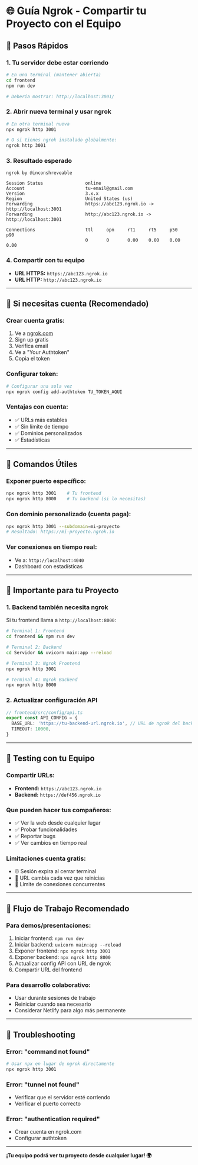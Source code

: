 # 🌐 Guía Ngrok - Compartir tu Proyecto con el Equipo

## 🚀 **Pasos Rápidos**

### **1. Tu servidor debe estar corriendo**
```bash
# En una terminal (mantener abierta)
cd frontend
npm run dev

# Debería mostrar: http://localhost:3001/
```

### **2. Abrir nueva terminal y usar ngrok**
```bash
# En otra terminal nueva
npx ngrok http 3001

# O si tienes ngrok instalado globalmente:
ngrok http 3001
```

### **3. Resultado esperado**
```
ngrok by @inconshreveable

Session Status                online
Account                       tu-email@gmail.com
Version                       3.x.x
Region                        United States (us)
Forwarding                    https://abc123.ngrok.io -> http://localhost:3001
Forwarding                    http://abc123.ngrok.io -> http://localhost:3001

Connections                   ttl     opn     rt1     rt5     p50     p90
                              0       0       0.00    0.00    0.00    0.00
```

### **4. Compartir con tu equipo**
- **URL HTTPS:** `https://abc123.ngrok.io`
- **URL HTTP:** `http://abc123.ngrok.io`

---

## 🔧 **Si necesitas cuenta (Recomendado)**

### **Crear cuenta gratis:**
1. Ve a [ngrok.com](https://ngrok.com)
2. Sign up gratis
3. Verifica email
4. Ve a "Your Authtoken"
5. Copia el token

### **Configurar token:**
```bash
# Configurar una sola vez
npx ngrok config add-authtoken TU_TOKEN_AQUI
```

### **Ventajas con cuenta:**
- ✅ URLs más estables
- ✅ Sin límite de tiempo
- ✅ Dominios personalizados
- ✅ Estadísticas

---

## 🎯 **Comandos Útiles**

### **Exponer puerto específico:**
```bash
npx ngrok http 3001    # Tu frontend
npx ngrok http 8000    # Tu backend (si lo necesitas)
```

### **Con dominio personalizado (cuenta paga):**
```bash
npx ngrok http 3001 --subdomain=mi-proyecto
# Resultado: https://mi-proyecto.ngrok.io
```

### **Ver conexiones en tiempo real:**
- Ve a: `http://localhost:4040`
- Dashboard con estadísticas

---

## 🚨 **Importante para tu Proyecto**

### **1. Backend también necesita ngrok**
Si tu frontend llama a `http://localhost:8000`:
```bash
# Terminal 1: Frontend
cd frontend && npm run dev

# Terminal 2: Backend  
cd Servidor && uvicorn main:app --reload

# Terminal 3: Ngrok Frontend
npx ngrok http 3001

# Terminal 4: Ngrok Backend
npx ngrok http 8000
```

### **2. Actualizar configuración API**
```typescript
// frontend/src/config/api.ts
export const API_CONFIG = {
  BASE_URL: 'https://tu-backend-url.ngrok.io', // URL de ngrok del backend
  TIMEOUT: 10000,
}
```

---

## 📱 **Testing con tu Equipo**

### **Compartir URLs:**
- **Frontend:** `https://abc123.ngrok.io`
- **Backend:** `https://def456.ngrok.io`

### **Que pueden hacer tus compañeros:**
- ✅ Ver la web desde cualquier lugar
- ✅ Probar funcionalidades
- ✅ Reportar bugs
- ✅ Ver cambios en tiempo real

### **Limitaciones cuenta gratis:**
- ⏰ Sesión expira al cerrar terminal
- 🔄 URL cambia cada vez que reinicias
- 👥 Límite de conexiones concurrentes

---

## 🎯 **Flujo de Trabajo Recomendado**

### **Para demos/presentaciones:**
1. Iniciar frontend: `npm run dev`
2. Iniciar backend: `uvicorn main:app --reload`
3. Exponer frontend: `npx ngrok http 3001`
4. Exponer backend: `npx ngrok http 8000`
5. Actualizar config API con URL de ngrok
6. Compartir URL del frontend

### **Para desarrollo colaborativo:**
- Usar durante sesiones de trabajo
- Reiniciar cuando sea necesario
- Considerar Netlify para algo más permanente

---

## 🔧 **Troubleshooting**

### **Error: "command not found"**
```bash
# Usar npx en lugar de ngrok directamente
npx ngrok http 3001
```

### **Error: "tunnel not found"**
- Verificar que el servidor esté corriendo
- Verificar el puerto correcto

### **Error: "authentication required"**
- Crear cuenta en ngrok.com
- Configurar authtoken

---

**¡Tu equipo podrá ver tu proyecto desde cualquier lugar! 🌍**